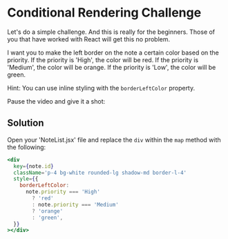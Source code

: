 # Conditional Rendering Challenge

Let's do a simple challenge. And this is really for the beginners. Those of you that have worked with React will get this no problem.

I want you to make the left border on the note a certain color based on the priority.  If the priority is 'High', the color will be red. If the priority is 'Medium', the color will be orange. If the priority is 'Low', the color will be green.

Hint: You can use inline styling with the `borderLeftColor` property.

Pause the video and give it a shot:

## Solution

Open your 'NoteList.jsx' file and replace the `div` within the `map` method with the following:

```jsx
<div
  key={note.id}
  className='p-4 bg-white rounded-lg shadow-md border-l-4'
  style={{
    borderLeftColor:
      note.priority === 'High'
        ? 'red'
        : note.priority === 'Medium'
        ? 'orange'
        : 'green',
  }}
></div>
```

